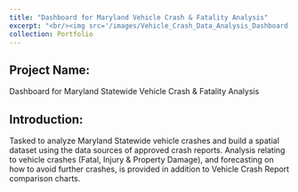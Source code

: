 ```yaml
---
title: "Dashboard for Maryland Vehicle Crash & Fatality Analysis"
excerpt: "<br/><img src='/images/Vehicle_Crash_Data_Analysis_Dashboard.png'>"      
collection: Portfolio
---
```


## Project Name: 
Dashboard for Maryland Statewide Vehicle Crash & Fatality Analysis

## Introduction: 
Tasked to analyze Maryland Statewide vehicle crashes and build a spatial dataset using the data sources of approved crash
reports. Analysis relating to vehicle crashes (Fatal, Injury & Property Damage), and forecasting on how to avoid further
crashes, is provided in addition to Vehicle Crash Report comparison charts.
